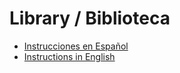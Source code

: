 # Library / Biblioteca 

- [Instrucciones en Español](README_ES.md)
- [Instructions in English](README_EN.md)
